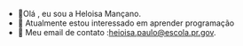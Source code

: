 - 👋Olá , eu sou a Heloisa Mançano.
- 🌱 Atualmente estou interessado em aprender programação
- 💌 Meu email de contato :heioisa.paulo@escola.pr.gov.
